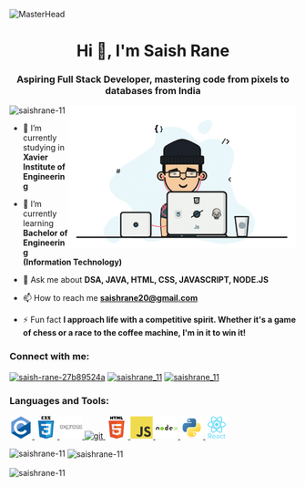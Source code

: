 ![MasterHead](https://github.com/saishrane-11/saishrane-11/blob/main/img4.gif)
<h1 align="center">Hi 👋, I'm Saish Rane</h1>
<h3 align="center">Aspiring Full Stack Developer, mastering code from pixels to databases from India</h3>
<img align="right" alt="Coding" width="400" src="https://github.com/saishrane-11/saishrane-11/blob/main/image4.gif">

<p align="left"> <img src="https://komarev.com/ghpvc/?username=saishrane-11&label=Profile%20views&color=0e75b6&style=flat" alt="saishrane-11" /> </p>

- 🔭 I’m currently studying in **Xavier Institute of Engineering**

- 🌱 I’m currently learning **Bachelor of Engineering (Information Technology)**

- 💬 Ask me about **DSA, JAVA, HTML, CSS, JAVASCRIPT, NODE.JS**

- 📫 How to reach me **saishrane20@gmail.com**

- ⚡ Fun fact **I approach life with a competitive spirit. Whether it's a game of chess or a race to the coffee machine, I'm in it to win it!**

<h3 align="left">Connect with me:</h3>
<p align="left">
<a href="https://linkedin.com/in/saish-rane-27b89524a" target="blank"><img align="center" src="https://raw.githubusercontent.com/rahuldkjain/github-profile-readme-generator/master/src/images/icons/Social/linked-in-alt.svg" alt="saish-rane-27b89524a" height="30" width="40" /></a>
<a href="https://instagram.com/saishrane_11" target="blank"><img align="center" src="https://raw.githubusercontent.com/rahuldkjain/github-profile-readme-generator/master/src/images/icons/Social/instagram.svg" alt="saishrane_11" height="30" width="40" /></a>
<a href="https://www.leetcode.com/saishrane_11" target="blank"><img align="center" src="https://raw.githubusercontent.com/rahuldkjain/github-profile-readme-generator/master/src/images/icons/Social/leet-code.svg" alt="saishrane_11" height="30" width="40" /></a>
</p>

<h3 align="left">Languages and Tools:</h3>
<p align="left"> <a href="https://www.cprogramming.com/" target="_blank" rel="noreferrer"> <img src="https://raw.githubusercontent.com/devicons/devicon/master/icons/c/c-original.svg" alt="c" width="40" height="40"/> </a> <a href="https://www.w3schools.com/css/" target="_blank" rel="noreferrer"> <img src="https://raw.githubusercontent.com/devicons/devicon/master/icons/css3/css3-original-wordmark.svg" alt="css3" width="40" height="40"/> </a> <a href="https://expressjs.com" target="_blank" rel="noreferrer"> <img src="https://raw.githubusercontent.com/devicons/devicon/master/icons/express/express-original-wordmark.svg" alt="express" width="40" height="40"/> </a> <a href="https://git-scm.com/" target="_blank" rel="noreferrer"> <img src="https://www.vectorlogo.zone/logos/git-scm/git-scm-icon.svg" alt="git" width="40" height="40"/> </a> <a href="https://www.w3.org/html/" target="_blank" rel="noreferrer"> <img src="https://raw.githubusercontent.com/devicons/devicon/master/icons/html5/html5-original-wordmark.svg" alt="html5" width="40" height="40"/> </a> <a href="https://developer.mozilla.org/en-US/docs/Web/JavaScript" target="_blank" rel="noreferrer"> <img src="https://raw.githubusercontent.com/devicons/devicon/master/icons/javascript/javascript-original.svg" alt="javascript" width="40" height="40"/> </a> <a href="https://nodejs.org" target="_blank" rel="noreferrer"> <img src="https://raw.githubusercontent.com/devicons/devicon/master/icons/nodejs/nodejs-original-wordmark.svg" alt="nodejs" width="40" height="40"/> </a> <a href="https://www.python.org" target="_blank" rel="noreferrer"> <img src="https://raw.githubusercontent.com/devicons/devicon/master/icons/python/python-original.svg" alt="python" width="40" height="40"/> </a> <a href="https://reactjs.org/" target="_blank" rel="noreferrer"> <img src="https://raw.githubusercontent.com/devicons/devicon/master/icons/react/react-original-wordmark.svg" alt="react" width="40" height="40"/> </a> </p>

<p><img align="left" src="https://github-readme-stats.vercel.app/api/top-langs?username=saishrane-11&show_icons=true&locale=en&layout=compact" alt="saishrane-11" /></p>

<p>&nbsp;<img align="center" src="https://github-readme-stats.vercel.app/api?username=saishrane-11&show_icons=true&locale=en" alt="saishrane-11" /></p>

<p><img align="center" src="https://github-readme-streak-stats.herokuapp.com/?user=saishrane-11&" alt="saishrane-11" /></p>
